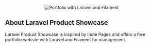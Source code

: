 <p align="center"><img src="https://devco.solutions/thumb.png" alt="Portfolio with Laravel and Filament"></p>

## About Laravel Product Showcase

Laravel Product Showcase is inspired by Indie Pages and offers a free portfolio website with Laravel and Filament for management.


